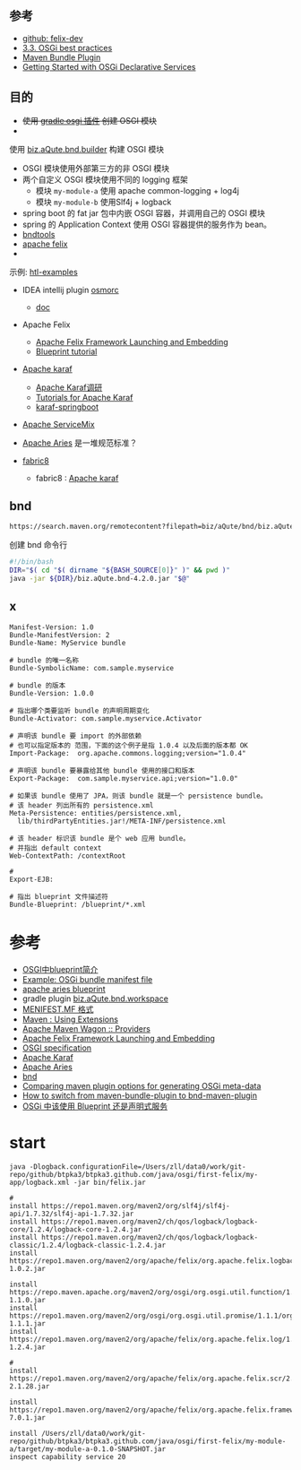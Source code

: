 ## 参考
- [github: felix-dev](https://github.com/apache/felix-dev)
- [3.3. OSGi best practices](https://github.com/pentaho/pentaho-coding-standards/wiki/3.3.-OSGi-best-practices)
- [Maven Bundle Plugin](https://felix.apache.org/components/bundle-plugin/)
- [Getting Started with OSGi Declarative Services](http://blog.vogella.com/2016/06/21/getting-started-with-osgi-declarative-services/)


## 目的

- ~~使用 [gradle osgi 插件](https://docs.gradle.org/current/userguide/osgi_plugin.html) 创建 OSGI 模块~~
-
使用 [biz.aQute.bnd.builder](https://github.com/bndtools/bnd/blob/master/biz.aQute.bnd.gradle/README.md#gradle-plugins-for-bnd-workspace-builds)
构建 OSGI 模块
- OSGI 模块使用外部第三方的非 OSGI 模块
- 两个自定义 OSGI 模块使用不同的 logging 框架
    - 模块 `my-module-a` 使用 apache common-logging + log4j
    - 模块 `my-module-b` 使用Slf4j + logback
- spring boot 的 fat jar 包中内嵌 OSGI 容器，并调用自己的 OSGI 模块
- spring 的 Application Context 使用 OSGI 容器提供的服务作为 bean。
- [bndtools](http://bndtools.org/)
- [apache felix](http://felix.apache.org/documentation/subprojects/apache-felix-framework/apache-felix-framework-usage-documentation.html)
-
示例:  [htl-examples](https://github.com/heervisscher/htl-examples/blob/master/core/src/main/java/com/adobe/examples/htl/core/service/impl/MySimpleServiceImpl.java)
- IDEA intellij plugin [osmorc](https://plugins.jetbrains.com/plugin/1816-osmorc)
    - [doc](https://www.jetbrains.com/help/idea/creating-a-project-from-bnd-bndtools-model.html)

- Apache Felix
    - [Apache Felix Framework Launching and Embedding](http://felix.apache.org/documentation/subprojects/apache-felix-framework/apache-felix-framework-launching-and-embedding.html)
    - [Blueprint tutorial](http://aries.apache.org/documentation/tutorials/blueprinthelloworldtutorial.html)


- [Apache karaf](http://karaf.apache.org)
    - [Apache Karaf调研](https://blog.csdn.net/songzehao/article/details/82990385)
    - [Tutorials for Apache Karaf](http://liquid-reality.de/Karaf-Tutorial/)
    - [karaf-springboot](https://github.com/klebeer/karaf-springboot)

- [Apache ServiceMix](http://servicemix.apache.org/)

- [Apache Aries](http://aries.apache.org/) 是一堆规范标准？


- [fabric8](http://fabric8.io)
    - fabric8 : [Apache karaf](http://fabric8.io/guide/karaf.html)

## bnd

```bash
https://search.maven.org/remotecontent?filepath=biz/aQute/bnd/biz.aQute.bnd/4.2.0/biz.aQute.bnd-4.2.0.jar
```

创建 bnd 命令行

```bash
#!/bin/bash
DIR="$( cd "$( dirname "${BASH_SOURCE[0]}" )" && pwd )"
java -jar ${DIR}/biz.aQute.bnd-4.2.0.jar "$@"
```

## x

```text
Manifest-Version: 1.0
Bundle-ManifestVersion: 2
Bundle-Name: MyService bundle

# bundle 的唯一名称
Bundle-SymbolicName: com.sample.myservice

# bundle 的版本
Bundle-Version: 1.0.0

# 指出哪个类要监听 bundle 的声明周期变化
Bundle-Activator: com.sample.myservice.Activator

# 声明该 bundle 要 import 的外部依赖
# 也可以指定版本的 范围，下面的这个例子是指 1.0.4 以及后面的版本都 OK
Import-Package:  org.apache.commons.logging;version="1.0.4"

# 声明该 bundle 要暴露给其他 bundle 使用的接口和版本
Export-Package:  com.sample.myservice.api;version="1.0.0"

# 如果该 bundle 使用了 JPA，则该 bundle 就是一个 persistence bundle。
# 该 header 列出所有的 persistence.xml
Meta-Persistence: entities/persistence.xml, 
  lib/thirdPartyEntities.jar!/META-INF/persistence.xml

# 该 header 标识该 bundle 是个 web 应用 bundle。 
# 并指出 default context
Web-ContextPath: /contextRoot

# 
Export-EJB: 

# 指出 blueprint 文件描述符
Bundle-Blueprint: /blueprint/*.xml
```

# 参考

- [OSGI中blueprint简介](https://blog.csdn.net/u012734441/article/details/51818300)
- [Example: OSGi bundle manifest file](https://www.ibm.com/support/knowledgecenter/en/SSEQTP_8.5.5/com.ibm.websphere.osgi.doc/ae/ra_bundle_mf.html)
- [apache aries blueprint](http://aries.apache.org/documentation/tutorials/blueprinthelloworldtutorial.html)
- gradle
  plugin [biz.aQute.bnd.workspace](https://github.com/bndtools/bnd/blob/master/biz.aQute.bnd.gradle/README.md#gradle-plugin-for-workspace-builds)
- [MENIFEST.MF 格式](https://bnd.bndtools.org/chapters/790-format.html)
- [Maven : Using Extensions](https://maven.apache.org/guides/mini/guide-using-extensions.html)
- [Apache Maven Wagon :: Providers](https://maven.apache.org/wagon/wagon-providers/) 
- [Apache Felix Framework Launching and Embedding](https://felix.apache.org/documentation/subprojects/apache-felix-framework/apache-felix-framework-launching-and-embedding.html)
- [OSGI specification](https://docs.osgi.org/specification/)
- [Apache Karaf](https://karaf.apache.org/)
- [Apache Aries](https://aries.apache.org/documentation/index.html)
- [bnd](https://bnd.bndtools.org/)
- [Comparing maven plugin options for generating OSGi meta-data](https://blog.stackleader.com/osgi/2016/05/27/comparing-maven-plugins-for-osgi.html)
- [How to switch from maven-bundle-plugin to bnd-maven-plugin](https://wcm-io.atlassian.net/wiki/spaces/WCMIO/pages/1267040260/How+to+switch+from+maven-bundle-plugin+to+bnd-maven-plugin)
- [OSGi 中该使用 Blueprint 还是声明式服务](https://www.infoq.cn/news/2013/12/osgi-blueprint-or-ds)

# start

```shell
java -Dlogback.configurationFile=/Users/zll/data0/work/git-repo/github/btpka3/btpka3.github.com/java/osgi/first-felix/my-app/logback.xml -jar bin/felix.jar 

# 
install https://repo1.maven.org/maven2/org/slf4j/slf4j-api/1.7.32/slf4j-api-1.7.32.jar
install https://repo1.maven.org/maven2/ch/qos/logback/logback-core/1.2.4/logback-core-1.2.4.jar
install https://repo1.maven.org/maven2/ch/qos/logback/logback-classic/1.2.4/logback-classic-1.2.4.jar
install https://repo1.maven.org/maven2/org/apache/felix/org.apache.felix.logback/1.0.2/org.apache.felix.logback-1.0.2.jar

install https://repo.maven.apache.org/maven2/org/osgi/org.osgi.util.function/1.1.0/org.osgi.util.function-1.1.0.jar
install https://repo1.maven.org/maven2/org/osgi/org.osgi.util.promise/1.1.1/org.osgi.util.promise-1.1.1.jar
install https://repo1.maven.org/maven2/org/apache/felix/org.apache.felix.log/1.2.4/org.apache.felix.log-1.2.4.jar

# 
install https://repo1.maven.org/maven2/org/apache/felix/org.apache.felix.scr/2.1.28/org.apache.felix.scr-2.1.28.jar

install https://repo1.maven.org/maven2/org/apache/felix/org.apache.felix.framework/7.0.1/org.apache.felix.framework-7.0.1.jar

install /Users/zll/data0/work/git-repo/github/btpka3/btpka3.github.com/java/osgi/first-felix/my-module-a/target/my-module-a-0.1.0-SNAPSHOT.jar
inspect capability service 20
```